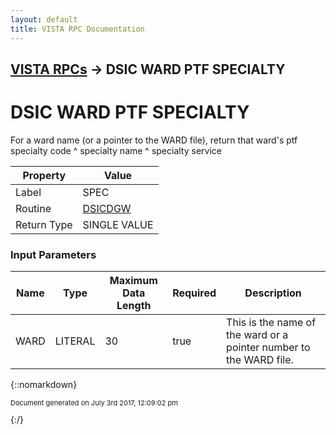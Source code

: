 ```yaml
---
layout: default
title: VISTA RPC Documentation
---
```


## [VISTA RPCs](TableOfContents) &#8594; DSIC WARD PTF SPECIALTY
# DSIC WARD PTF SPECIALTY

For a ward name (or a pointer to the WARD file), return that ward's  ptf specialty code ^ specialty name ^ specialty service

Property | Value
--- | ---
Label | SPEC
Routine | [DSICDGW](http://code.osehra.org/dox/Routine_DSICDGW_source.html)
Return Type | SINGLE VALUE


### Input Parameters

Name | Type | Maximum Data Length | Required | Description
--- | --- | --- | --- | ---
WARD | LITERAL | 30 | true | This is the name of the ward or a pointer number to the WARD file.



{::nomarkdown} <br/><p style="font-size: 11px">Document generated on July 3rd 2017, 12:09:02 pm</p>{:/}